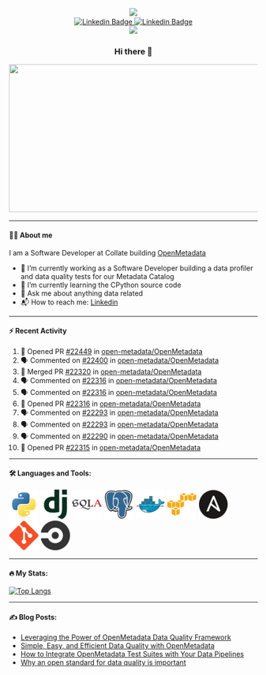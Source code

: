 <div id="header" align="center">
  <img src="https://media.giphy.com/media/5eLDrEaRGHegx2FeF2/giphy.gif" width="100"/>
</div>
<div id="badges" align="center">
  <a href="https://www.linkedin.com/in/teddycrepineau/">
    <img src="https://shields.io/badge/Linkedin-blue?logo=linkedin&logoColor=white&style=for-the-badge" alt="Linkedin Badge"/>
  </a>
  <a href="https://medium.com/@teddycrpineau">
    <img src="https://shields.io/badge/Medium-black?logo=medium&logoColor=white&style=for-the-badge" alt="Linkedin Badge"/>
  </a>
</div>
<div align="center">
  <img src="https://komarev.com/ghpvc/?username=TeddyCr&color=blue&style=flat-square" />
</div>

<h3 align="center">
Hi there 👋
</h3>
<div align="center">
  <img src="https://media.giphy.com/media/L8K62iTDkzGX6/giphy.gif" width="600" height="300"/>
</div>

---

#### :technologist: About me
I am a Software Developer at Collate building <a href="https://open-metadata.org"/>OpenMetadata</a>
- 🔭 I’m currently working as a Software Developer building a data profiler and data quality tests for our Metadata Catalog
- 🐍 I’m currently learning the CPython source code
- 💬 Ask me about anything data related
- 📬 How to reach me: [Linkedin](https://shields.io/badge/Linkedin-blue?logo=linkedin&logoColor=white&style=for-the-badge)

---

#### ⚡️ Recent Activity
<!--START_SECTION:activity-->
1. 💪 Opened PR [#22449](https://github.com/open-metadata/OpenMetadata/pull/22449) in [open-metadata/OpenMetadata](https://github.com/open-metadata/OpenMetadata)
2. 🗣 Commented on [#22400](https://github.com/open-metadata/OpenMetadata/pull/22400#issuecomment-3079247404) in [open-metadata/OpenMetadata](https://github.com/open-metadata/OpenMetadata)
3. 🎉 Merged PR [#22320](https://github.com/open-metadata/OpenMetadata/pull/22320) in [open-metadata/OpenMetadata](https://github.com/open-metadata/OpenMetadata)
4. 🗣 Commented on [#22316](https://github.com/open-metadata/OpenMetadata/pull/22316#issuecomment-3064711906) in [open-metadata/OpenMetadata](https://github.com/open-metadata/OpenMetadata)
5. 🗣 Commented on [#22316](https://github.com/open-metadata/OpenMetadata/pull/22316#issuecomment-3064677991) in [open-metadata/OpenMetadata](https://github.com/open-metadata/OpenMetadata)
6. 💪 Opened PR [#22316](https://github.com/open-metadata/OpenMetadata/pull/22316) in [open-metadata/OpenMetadata](https://github.com/open-metadata/OpenMetadata)
7. 🗣 Commented on [#22293](https://github.com/open-metadata/OpenMetadata/issues/22293#issuecomment-3063684302) in [open-metadata/OpenMetadata](https://github.com/open-metadata/OpenMetadata)
8. 🗣 Commented on [#22293](https://github.com/open-metadata/OpenMetadata/issues/22293#issuecomment-3063464850) in [open-metadata/OpenMetadata](https://github.com/open-metadata/OpenMetadata)
9. 🗣 Commented on [#22290](https://github.com/open-metadata/OpenMetadata/issues/22290#issuecomment-3063378725) in [open-metadata/OpenMetadata](https://github.com/open-metadata/OpenMetadata)
10. 💪 Opened PR [#22315](https://github.com/open-metadata/OpenMetadata/pull/22315) in [open-metadata/OpenMetadata](https://github.com/open-metadata/OpenMetadata)
<!--END_SECTION:activity-->

---

#### :hammer_and_wrench: Languages and Tools:
<div>
   <img src="https://github.com/devicons/devicon/blob/master/icons/python/python-original.svg" width="60" height="60"/>
   <img src="https://github.com/devicons/devicon/blob/master/icons/django/django-plain.svg" width="60" height="60"/>
   <img src="https://github.com/devicons/devicon/blob/master/icons/sqlalchemy/sqlalchemy-original.svg" width="60" height="60"/>
   <img src="https://github.com/devicons/devicon/blob/master/icons/postgresql/postgresql-original.svg" width="60" height="60"/>
   <img src="https://github.com/devicons/devicon/blob/master/icons/docker/docker-original.svg" width="60" height="60"/>
   <img src="https://github.com/devicons/devicon/blob/master/icons/amazonwebservices/amazonwebservices-original.svg" width="60" height="60"/>
   <img src="https://github.com/devicons/devicon/blob/master/icons/ansible/ansible-original.svg" width="60" height="60"/>
   <img src="https://github.com/devicons/devicon/blob/master/icons/git/git-original.svg" width="60" height="60"/>
   <img src="https://github.com/devicons/devicon/blob/master/icons/circleci/circleci-plain.svg" width="60" height="60"/>
</div>

---

#### 🔥 My Stats:
[![Top Langs](https://github-readme-stats.vercel.app/api/top-langs/?username=TeddyCr&layout=compact&hide=javascript,html,css)](https://github.com/anuraghazra/github-readme-stats)

---

#### ✍️ Blog Posts:
<!-- BLOG-POST-LIST:START -->
- [Leveraging the Power of OpenMetadata Data Quality Framework](https://blog.open-metadata.org/leveraging-the-power-of-openmetadata-data-quality-framework-385ba2d8eaf?source=rss-16e0670af08f------2)
- [Simple, Easy, and Efficient Data Quality with OpenMetadata](https://blog.open-metadata.org/simple-easy-and-efficient-data-quality-with-openmetadata-1c4e7d329364?source=rss-16e0670af08f------2)
- [How to Integrate OpenMetadata Test Suites with Your Data Pipelines](https://blog.open-metadata.org/how-to-integrate-openmetadata-test-suites-with-your-data-pipelines-d83fb55fa494?source=rss-16e0670af08f------2)
- [Why an open standard for data quality is important](https://blog.open-metadata.org/why-are-we-building-a-data-quality-standard-1753fae87259?source=rss-16e0670af08f------2)
<!-- BLOG-POST-LIST:END -->
